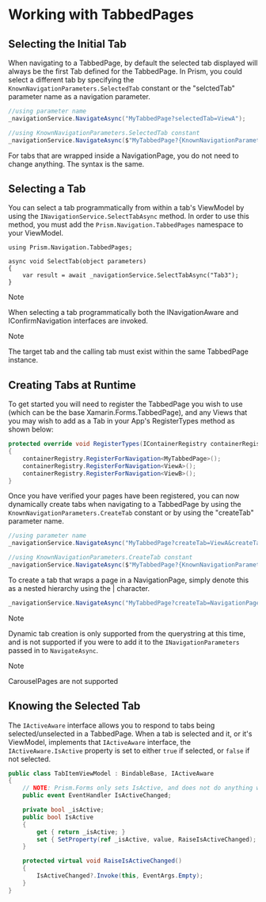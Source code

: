# Working with TabbedPages

## Selecting the Initial Tab
When navigating to a TabbedPage, by default the selected tab displayed will always be the first Tab defined for the TabbedPage. In Prism, you could select a different tab by specifying the `KnownNavigationParameters.SelectedTab` constant or the "selctedTab" parameter name as a navigation parameter.

```cs
//using parameter name
_navigationService.NavigateAsync("MyTabbedPage?selectedTab=ViewA");

//using KnownNavigationParameters.SelectedTab constant
_navigationService.NavigateAsync($"MyTabbedPage?{KnownNavigationParameters.SelectedTab}=ViewA");
```

For tabs that are wrapped inside a NavigationPage, you do not need to change anything. The syntax is the same.

## Selecting a Tab
You can select a tab programmatically from within a tab's ViewModel by using the `INavigationService.SelectTabAsync` method. In order to use this method, you must add the `Prism.Navigation.TabbedPages` namespace to your ViewModel.

```
using Prism.Navigation.TabbedPages;
```

```
async void SelectTab(object parameters)
{
    var result = await _navigationService.SelectTabAsync("Tab3");    
}
```

> [!NOTE]
> When selecting a tab programmatically both the INavigationAware and IConfirmNavigation interfaces are invoked.

> [!Note]
> The target tab and the calling tab must exist within the same TabbedPage instance.

## Creating Tabs at Runtime
To get started you will need to register the TabbedPage you wish to use (which can be the base Xamarin.Forms.TabbedPage), and any Views that you may wish to add as a Tab in your App's RegisterTypes method as shown below:

```cs
protected override void RegisterTypes(IContainerRegistry containerRegistry)
{
    containerRegistry.RegisterForNavigation<MyTabbedPage>();
    containerRegistry.RegisterForNavigation<ViewA>();
    containerRegistry.RegisterForNavigation<ViewB>();
}
```
Once you have verified your pages have been registered, you can now dynamically create tabs when navigating to a TabbedPage by using the `KnownNavigationParameters.CreateTab` constant or by using the "createTab" parameter name.

```cs
//using parameter name
_navigationService.NavigateAsync("MyTabbedPage?createTab=ViewA&createTab=ViewB");

//using KnownNavigationParameters.CreateTab constant
_navigationService.NavigateAsync($"MyTabbedPage?{KnownNavigationParameters.CreateTab}=ViewA&{KnownNavigationParameters.CreateTab}=ViewB");
```

To create a tab that wraps a page in a NavigationPage, simply denote this as a nested hierarchy using the | character.

```cs
_navigationService.NavigateAsync("MyTabbedPage?createTab=NavigationPage|ViewA");
```

> [!Note]
> Dynamic tab creation is only supported from the querystring at this time, and is not supported if you were to add it to the `INavigationParameters` passed in to `NavigateAsync`.

> [!Note]
> CarouselPages are not supported

## Knowing the Selected Tab
The `IActiveAware` interface allows you to respond to tabs being selected/unselected in a TabbedPage. When a tab is selected and it, or it's ViewModel, implements that `IActiveAware` interface, the `IActiveAware.IsActive` property is set to either `true` if selected, or `false` if not selected.

```cs
public class TabItemViewModel : BindableBase, IActiveAware
{
    // NOTE: Prism.Forms only sets IsActive, and does not do anything with the event.
    public event EventHandler IsActiveChanged;

    private bool _isActive;
    public bool IsActive
    {
        get { return _isActive; }
        set { SetProperty(ref _isActive, value, RaiseIsActiveChanged); }
    }

    protected virtual void RaiseIsActiveChanged()
    {
        IsActiveChanged?.Invoke(this, EventArgs.Empty);
    }
}
```
